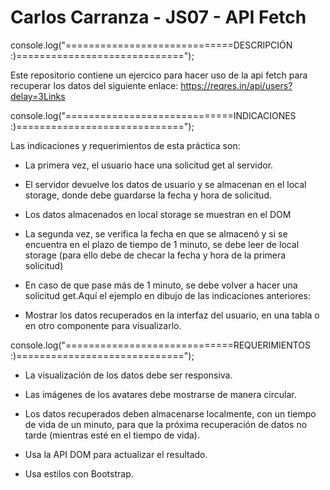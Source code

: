# Carlos Carranza - JS07 - API Fetch

console.log("=============================DESCRIPCIÓN :)=============================");

Este repositorio contiene un ejercico para hacer uso de la api fetch para recuperar los datos del siguiente enlace: https://reqres.in/api/users?delay=3Links



console.log("=============================INDICACIONES :)=============================");

Las indicaciones y requerimientos de esta práctica son: 

- La primera vez, el usuario hace una solicitud get al servidor.

- El servidor devuelve los datos de usuario y se almacenan en el local storage, donde debe guardarse la fecha y hora de solicitud.

- Los datos almacenados en local storage se muestran en el DOM

- La segunda vez, se verifica la fecha en que se almacenó y si se encuentra en el plazo de tiempo de 1 minuto, se debe leer de local storage (para ello debe de checar la fecha y hora de la primera solicitud)

- En caso de que pase más de 1 minuto, se debe volver a hacer una solicitud get.Aquí el ejemplo en dibujo de las indicaciones anteriores:

- Mostrar los datos recuperados en la interfaz del usuario, en una tabla o en otro componente para visualizarlo.
  

console.log("=============================REQUERIMIENTOS :)=============================");


- La visualización de los datos debe ser responsiva. 

- Las imágenes de los avatares debe mostrarse de manera circular. 

- Los datos recuperados deben almacenarse localmente, con un tiempo de vida de un minuto, para que la próxima recuperación de datos no tarde (mientras esté en el tiempo de vida).

- Usa la API DOM para actualizar el resultado. 

- Usa estilos con Bootstrap.








